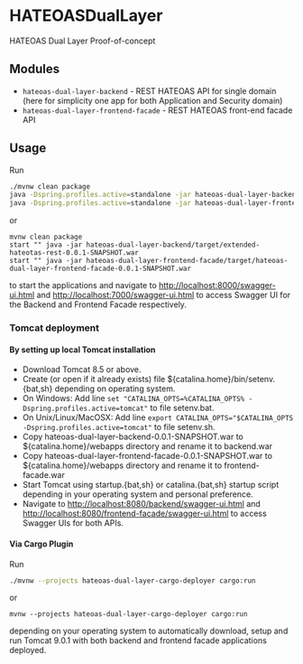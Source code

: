 # HATEOASDualLayer
HATEOAS Dual Layer Proof-of-concept

## Modules
* `hateoas-dual-layer-backend` - REST HATEOAS API for single domain (here for simplicity one app for both Application and Security domain)
* `hateoas-dual-layer-frontend-facade` - REST HATEOAS front-end facade API

## Usage

Run

```bash
./mvnw clean package
java -Dspring.profiles.active=standalone -jar hateoas-dual-layer-backend/target/hateoas-dual-layer-backend-0.0.1-SNAPSHOT.war &
java -Dspring.profiles.active=standalone -jar hateoas-dual-layer-frontend-facade/target/hateoas-dual-layer-frontend-facade-0.0.1-SNAPSHOT.war &
```

or

```shell
mvnw clean package
start "" java -jar hateoas-dual-layer-backend/target/extended-hateotas-rest-0.0.1-SNAPSHOT.war
start "" java -jar hateoas-dual-layer-frontend-facade/target/hateoas-dual-layer-frontend-facade-0.0.1-SNAPSHOT.war
```

to start the applications and navigate to [http://localhost:8000/swagger-ui.html](http://localhost:8000/swagger-ui.html) and [http://localhost:7000/swagger-ui.html](http://localhost:7000/swagger-ui.html)
to access Swagger UI for the Backend and Frontend Facade respectively.

### Tomcat deployment


#### By setting up local Tomcat installation

* Download Tomcat 8.5 or above.
* Create (or open if it already exists) file ${catalina.home}/bin/setenv.{bat,sh} depending on operating system.
* On Windows: Add line `set "CATALINA_OPTS=%CATALINA_OPTS% -Dspring.profiles.active=tomcat"` to file setenv.bat.
* On Unix/Linux/MacOSX: Add line `export CATALINA_OPTS="$CATALINA_OPTS -Dspring.profiles.active=tomcat"` to file setenv.sh.
* Copy hateoas-dual-layer-backend-0.0.1-SNAPSHOT.war to ${catalina.home}/webapps directory and rename it to backend.war
* Copy hateoas-dual-layer-frontend-facade-0.0.1-SNAPSHOT.war to ${catalina.home}/webapps directory and rename it to frontend-facade.war
* Start Tomcat using startup.{bat,sh} or catalina.{bat,sh} startup script depending in your operating system and personal preference.
* Navigate to [http://localhost:8080/backend/swagger-ui.html](http://localhost:8080/backend/swagger-ui.html) and [http://localhost:8080/frontend-facade/swagger-ui.html](http://localhost:8080/frontend-facade/swagger-ui.html) 
to access Swagger UIs for both APIs.

#### Via Cargo Plugin

Run 

```bash
./mvnw --projects hateoas-dual-layer-cargo-deployer cargo:run
```

or 

```shell
mvnw --projects hateoas-dual-layer-cargo-deployer cargo:run
```

depending on your operating system to automatically download, setup and run Tomcat 9.0.1 with both backend and frontend facade applications deployed.